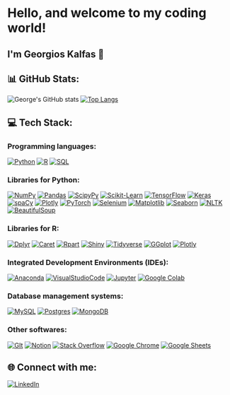 # Hello, and welcome to my coding world!
## I'm Georgios Kalfas 👋

## 📊 GitHub Stats:

![George's GitHub stats](https://github-readme-stats.vercel.app/api?username=georgekalf&show_icons=true&theme=radical)  [![Top Langs](https://github-readme-stats.vercel.app/api/top-langs/?username=georgekalf&layout=compact)](https://github.com/georgekalf/github-readme-stats)

## 💻 Tech Stack:
### Programming languages: 
<a href="https://github.com/search?q=user%3Apapaemman+language%3Apython"><img alt="Python" src="https://img.shields.io/badge/Python-3476ab.svg?logo=python&logoColor=ffd542"></a>
<a href="https://github.com/search?q=user%3Apapaemman+language%3Ar"><img alt="R" src="https://img.shields.io/badge/R-276DC3.svg?logo=r&logoColor=white"></a>
<a href="https://github.com/search?q=user%3Apapaemman+language%3Asql"><img alt="SQL" src="https://custom-icon-badges.herokuapp.com/badge/SQL-025E8C.svg?logo=database&logoColor=white"></a>


### Libraries for Python:
<a href="https://numpy.org/"><img alt="NumPy" src="https://img.shields.io/badge/Numpy-4d77cf.svg?logo=numpy&logoColor=white"></a>
<a href="https://pandas.pydata.org/"><img alt="Pandas" src="https://img.shields.io/badge/Pandas-150458.svg?logo=pandas&logoColor=white"></a>
<a href="https://www.scipy.org/"><img alt="ScipyPy" src="https://img.shields.io/badge/SciPy-blue.svg?logo=SciPy&logoColor=white"></a>
<a href="https://scikit-learn.org/stable/index.html"><img alt="Scikit-Learn" src="https://img.shields.io/badge/scikitlearn-3499cd.svg?logo=scikit-learn&logoColor=fa9b3b"></a>
<a href="https://www.tensorflow.org/"><img alt="TensorFlow" src="https://img.shields.io/badge/TensorFlow-FF6F00.svg?logo=TensorFlow&logoColor=white"></a>
<a href="https://keras.io/"><img alt="Keras" src="https://img.shields.io/badge/Keras-D00000.svg?logo=Keras&logoColor=white"></a>
<a href="https://spaCy.org/"><img alt="spaCy" src="https://img.shields.io/badge/spaCy-ADD8E6.svg?logo=spacy&logoColor=white"></a>
<a href="https://Plotly.org/"><img alt="Plotly" src="https://img.shields.io/badge/Plotly-40E0D0.svg?logo=Plotly&logoColor=white"></a>
<a href="https://PyTorch.org/"><img alt="PyTorch" src="https://img.shields.io/badge/PyTorch-FFA500.svg?logo=PyTorch&logoColor=white"></a>
<a href="https://Selenium.org/"><img alt="Selenium" src="https://img.shields.io/badge/Selenium-006400.svg?logo=Selenium&logoColor=white"></a>
<a href="https://Matplotlib.org/"><img alt="Matplotlib" src="https://img.shields.io/badge/Matplotlib-0000FF.svg?logo=Matplotlib&logoColor=white"></a>
<a href="https://Seaborn.org/"><img alt="Seaborn" src="https://img.shields.io/badge/Seaborn-F0FFFF.svg?logo=Seaborn&logoColor=white"></a>
<a href="https://NLTK.org/"><img alt="NLTK" src="https://img.shields.io/badge/NLTK-0D98BA.svg?logo=NLTK&logoColor=white"></a>
<a href="https://BeautifulSoup.org/"><img alt="BeautifulSoup" src="https://img.shields.io/badge/BeautifulSoup-FFFFFF.svg?logo=BeautifulSoup&logoColor=white"></a>


### Libraries for R:
<a href="https://Dplyr.org/"><img alt="Dplyr" src="https://img.shields.io/badge/Dplyr-ff8c00.svg?logo=Dplyr&logoColor=white"></a>
<a href="https://Caret.org/"><img alt="Caret" src="https://img.shields.io/badge/Caret-4d77cf.svg?logo=Caret&logoColor=white"></a>
<a href="https://Rpart.org/"><img alt="Rpart" src="https://img.shields.io/badge/Rpart-C4A484.svg?logo=Rpart&logoColor=white"></a>
<a href="https://Shiny.org/"><img alt="Shiny" src="https://img.shields.io/badge/Shiny-ADD8E6.svg?logo=Shiny&logoColor=white"></a>
<a href="https://Tidyverse.org/"><img alt="Tidyverse" src="https://img.shields.io/badge/Tidyverse-233067.svg?logo=Tidyverse&logoColor=white"></a>
<a href="https://GGplot.org/"><img alt="GGplot" src="https://img.shields.io/badge/GGplot-00008B.svg?logo=GGplot&logoColor=white"></a>
<a href="https://Plotly.org/"><img alt="Plotly" src="https://img.shields.io/badge/Plotly-40E0D0.svg?logo=Plotly&logoColor=white"></a>


### Integrated Development Environments (IDEs):
<a href="https://Anaconda.org/"><img alt="Anaconda" src="https://img.shields.io/badge/Anaconda-006400.svg?logo=Anaconda&logoColor=white"></a>
<a href="https://VisualStudioCode.org/"><img alt="VisualStudioCode" src="https://img.shields.io/badge/VisualStudioCode-4d77cf.svg?logo=VisualStudioCode&logoColor=white"></a>
<a href="https://Jupyter.org/"><img alt="Jupyter" src="https://img.shields.io/badge/Jupyter-FFA500.svg?logo=Jupyter&logoColor=white"></a>
<a href="https://colab.research.google.com/?utm_source=scs-index"><img alt="Google Colab" src="https://img.shields.io/badge/Google%20Colab-black.svg?logo=google%20colab&logoColor=ffd936"></a>
### Database management systems:
<a href="https://mysql.com/"><img alt="MySQL" src="https://img.shields.io/badge/MySQL-006400.svg?logo=MySQL&logoColor=white"></a>
<a href="https://Postgres.org/"><img alt="Postgres" src="https://img.shields.io/badge/Postgres-4d77cf.svg?logo=Postgres&logoColor=white"></a>
<a href="https://MongoDB.org/"><img alt="MongoDB" src="https://img.shields.io/badge/MongoDB-1f655.svg?logo=MongoDB&logoColor=white"></a>

### Other softwares:
<a href="https://GIt.com/"><img alt="GIt" src="https://img.shields.io/badge/-GIt-FF0000?logo=GIt&logoColor=white"></a>
<a href="https://Notion.com/"><img alt="Notion" src="https://img.shields.io/badge/-Notion-000000?logo=Notion&logoColor=white"></a>
<a href="https://stackoverflow.com/"><img alt="Stack Overflow" src="https://img.shields.io/badge/-Stack%20Overflow-FE7A16?logo=stack-overflow&logoColor=white"></a>
<a href="https://www.google.com/intl/el_GR/chrome/"><img alt="Google Chrome" src="https://img.shields.io/badge/Google%20Chrome-blue.svg?logo=google%20chrome&logoColor=red"></a>
<a href="https://www.google.com/sheets/about/"><img alt="Google Sheets" src="https://img.shields.io/badge/Google%20Sheets-34A853.svg?logo=google%20sheets&logoColor=white"></a>


## 🌐 Connect with me:
[![LinkedIn](https://img.shields.io/badge/LinkedIn-%230077B5.svg?style=for-the-badge&logo=linkedin&logoColor=white)](https://www.linkedin.com/in/georgios-kalfas/) 

